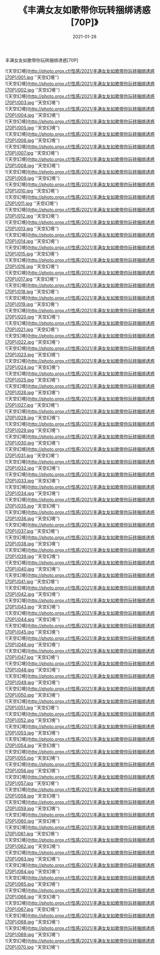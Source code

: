 ﻿---
layout: post
title:  《丰满女友如歌带你玩转捆绑诱惑[70P]》
date:   2021-01-28
img: http://photo.orgx.cf/性感/2021/丰满女友如歌带你玩转捆绑诱惑[70P]/000.jpg
categories: [美女, 性感, 泳衣]
---

丰满女友如歌带你玩转捆绑诱惑[70P]



![天空幻境](http://photo.orgx.cf/性感/2021/丰满女友如歌带你玩转捆绑诱惑[70P]/001.jpg ''天空幻境'') <br>
![天空幻境](http://photo.orgx.cf/性感/2021/丰满女友如歌带你玩转捆绑诱惑[70P]/002.jpg ''天空幻境'') <br>
![天空幻境](http://photo.orgx.cf/性感/2021/丰满女友如歌带你玩转捆绑诱惑[70P]/003.jpg ''天空幻境'') <br>
![天空幻境](http://photo.orgx.cf/性感/2021/丰满女友如歌带你玩转捆绑诱惑[70P]/004.jpg ''天空幻境'') <br>
![天空幻境](http://photo.orgx.cf/性感/2021/丰满女友如歌带你玩转捆绑诱惑[70P]/005.jpg ''天空幻境'') <br>
![天空幻境](http://photo.orgx.cf/性感/2021/丰满女友如歌带你玩转捆绑诱惑[70P]/006.jpg ''天空幻境'') <br>
![天空幻境](http://photo.orgx.cf/性感/2021/丰满女友如歌带你玩转捆绑诱惑[70P]/007.jpg ''天空幻境'') <br>
![天空幻境](http://photo.orgx.cf/性感/2021/丰满女友如歌带你玩转捆绑诱惑[70P]/008.jpg ''天空幻境'') <br>
![天空幻境](http://photo.orgx.cf/性感/2021/丰满女友如歌带你玩转捆绑诱惑[70P]/009.jpg ''天空幻境'') <br>
![天空幻境](http://photo.orgx.cf/性感/2021/丰满女友如歌带你玩转捆绑诱惑[70P]/010.jpg ''天空幻境'') <br>
![天空幻境](http://photo.orgx.cf/性感/2021/丰满女友如歌带你玩转捆绑诱惑[70P]/011.jpg ''天空幻境'') <br>
![天空幻境](http://photo.orgx.cf/性感/2021/丰满女友如歌带你玩转捆绑诱惑[70P]/012.jpg ''天空幻境'') <br>
![天空幻境](http://photo.orgx.cf/性感/2021/丰满女友如歌带你玩转捆绑诱惑[70P]/013.jpg ''天空幻境'') <br>
![天空幻境](http://photo.orgx.cf/性感/2021/丰满女友如歌带你玩转捆绑诱惑[70P]/014.jpg ''天空幻境'') <br>
![天空幻境](http://photo.orgx.cf/性感/2021/丰满女友如歌带你玩转捆绑诱惑[70P]/015.jpg ''天空幻境'') <br>
![天空幻境](http://photo.orgx.cf/性感/2021/丰满女友如歌带你玩转捆绑诱惑[70P]/016.jpg ''天空幻境'') <br>
![天空幻境](http://photo.orgx.cf/性感/2021/丰满女友如歌带你玩转捆绑诱惑[70P]/017.jpg ''天空幻境'') <br>
![天空幻境](http://photo.orgx.cf/性感/2021/丰满女友如歌带你玩转捆绑诱惑[70P]/018.jpg ''天空幻境'') <br>
![天空幻境](http://photo.orgx.cf/性感/2021/丰满女友如歌带你玩转捆绑诱惑[70P]/019.jpg ''天空幻境'') <br>
![天空幻境](http://photo.orgx.cf/性感/2021/丰满女友如歌带你玩转捆绑诱惑[70P]/020.jpg ''天空幻境'') <br>
![天空幻境](http://photo.orgx.cf/性感/2021/丰满女友如歌带你玩转捆绑诱惑[70P]/021.jpg ''天空幻境'') <br>
![天空幻境](http://photo.orgx.cf/性感/2021/丰满女友如歌带你玩转捆绑诱惑[70P]/022.jpg ''天空幻境'') <br>
![天空幻境](http://photo.orgx.cf/性感/2021/丰满女友如歌带你玩转捆绑诱惑[70P]/023.jpg ''天空幻境'') <br>
![天空幻境](http://photo.orgx.cf/性感/2021/丰满女友如歌带你玩转捆绑诱惑[70P]/024.jpg ''天空幻境'') <br>
![天空幻境](http://photo.orgx.cf/性感/2021/丰满女友如歌带你玩转捆绑诱惑[70P]/025.jpg ''天空幻境'') <br>
![天空幻境](http://photo.orgx.cf/性感/2021/丰满女友如歌带你玩转捆绑诱惑[70P]/026.jpg ''天空幻境'') <br>
![天空幻境](http://photo.orgx.cf/性感/2021/丰满女友如歌带你玩转捆绑诱惑[70P]/027.jpg ''天空幻境'') <br>
![天空幻境](http://photo.orgx.cf/性感/2021/丰满女友如歌带你玩转捆绑诱惑[70P]/028.jpg ''天空幻境'') <br>
![天空幻境](http://photo.orgx.cf/性感/2021/丰满女友如歌带你玩转捆绑诱惑[70P]/029.jpg ''天空幻境'') <br>
![天空幻境](http://photo.orgx.cf/性感/2021/丰满女友如歌带你玩转捆绑诱惑[70P]/030.jpg ''天空幻境'') <br>
![天空幻境](http://photo.orgx.cf/性感/2021/丰满女友如歌带你玩转捆绑诱惑[70P]/031.jpg ''天空幻境'') <br>
![天空幻境](http://photo.orgx.cf/性感/2021/丰满女友如歌带你玩转捆绑诱惑[70P]/032.jpg ''天空幻境'') <br>
![天空幻境](http://photo.orgx.cf/性感/2021/丰满女友如歌带你玩转捆绑诱惑[70P]/033.jpg ''天空幻境'') <br>
![天空幻境](http://photo.orgx.cf/性感/2021/丰满女友如歌带你玩转捆绑诱惑[70P]/034.jpg ''天空幻境'') <br>
![天空幻境](http://photo.orgx.cf/性感/2021/丰满女友如歌带你玩转捆绑诱惑[70P]/035.jpg ''天空幻境'') <br>
![天空幻境](http://photo.orgx.cf/性感/2021/丰满女友如歌带你玩转捆绑诱惑[70P]/036.jpg ''天空幻境'') <br>
![天空幻境](http://photo.orgx.cf/性感/2021/丰满女友如歌带你玩转捆绑诱惑[70P]/037.jpg ''天空幻境'') <br>
![天空幻境](http://photo.orgx.cf/性感/2021/丰满女友如歌带你玩转捆绑诱惑[70P]/038.jpg ''天空幻境'') <br>
![天空幻境](http://photo.orgx.cf/性感/2021/丰满女友如歌带你玩转捆绑诱惑[70P]/039.jpg ''天空幻境'') <br>
![天空幻境](http://photo.orgx.cf/性感/2021/丰满女友如歌带你玩转捆绑诱惑[70P]/040.jpg ''天空幻境'') <br>
![天空幻境](http://photo.orgx.cf/性感/2021/丰满女友如歌带你玩转捆绑诱惑[70P]/041.jpg ''天空幻境'') <br>
![天空幻境](http://photo.orgx.cf/性感/2021/丰满女友如歌带你玩转捆绑诱惑[70P]/042.jpg ''天空幻境'') <br>
![天空幻境](http://photo.orgx.cf/性感/2021/丰满女友如歌带你玩转捆绑诱惑[70P]/043.jpg ''天空幻境'') <br>
![天空幻境](http://photo.orgx.cf/性感/2021/丰满女友如歌带你玩转捆绑诱惑[70P]/044.jpg ''天空幻境'') <br>
![天空幻境](http://photo.orgx.cf/性感/2021/丰满女友如歌带你玩转捆绑诱惑[70P]/045.jpg ''天空幻境'') <br>
![天空幻境](http://photo.orgx.cf/性感/2021/丰满女友如歌带你玩转捆绑诱惑[70P]/046.jpg ''天空幻境'') <br>
![天空幻境](http://photo.orgx.cf/性感/2021/丰满女友如歌带你玩转捆绑诱惑[70P]/047.jpg ''天空幻境'') <br>
![天空幻境](http://photo.orgx.cf/性感/2021/丰满女友如歌带你玩转捆绑诱惑[70P]/048.jpg ''天空幻境'') <br>
![天空幻境](http://photo.orgx.cf/性感/2021/丰满女友如歌带你玩转捆绑诱惑[70P]/049.jpg ''天空幻境'') <br>
![天空幻境](http://photo.orgx.cf/性感/2021/丰满女友如歌带你玩转捆绑诱惑[70P]/050.jpg ''天空幻境'') <br>
![天空幻境](http://photo.orgx.cf/性感/2021/丰满女友如歌带你玩转捆绑诱惑[70P]/051.jpg ''天空幻境'') <br>
![天空幻境](http://photo.orgx.cf/性感/2021/丰满女友如歌带你玩转捆绑诱惑[70P]/052.jpg ''天空幻境'') <br>
![天空幻境](http://photo.orgx.cf/性感/2021/丰满女友如歌带你玩转捆绑诱惑[70P]/053.jpg ''天空幻境'') <br>
![天空幻境](http://photo.orgx.cf/性感/2021/丰满女友如歌带你玩转捆绑诱惑[70P]/054.jpg ''天空幻境'') <br>
![天空幻境](http://photo.orgx.cf/性感/2021/丰满女友如歌带你玩转捆绑诱惑[70P]/055.jpg ''天空幻境'') <br>
![天空幻境](http://photo.orgx.cf/性感/2021/丰满女友如歌带你玩转捆绑诱惑[70P]/056.jpg ''天空幻境'') <br>
![天空幻境](http://photo.orgx.cf/性感/2021/丰满女友如歌带你玩转捆绑诱惑[70P]/057.jpg ''天空幻境'') <br>
![天空幻境](http://photo.orgx.cf/性感/2021/丰满女友如歌带你玩转捆绑诱惑[70P]/058.jpg ''天空幻境'') <br>
![天空幻境](http://photo.orgx.cf/性感/2021/丰满女友如歌带你玩转捆绑诱惑[70P]/059.jpg ''天空幻境'') <br>
![天空幻境](http://photo.orgx.cf/性感/2021/丰满女友如歌带你玩转捆绑诱惑[70P]/060.jpg ''天空幻境'') <br>
![天空幻境](http://photo.orgx.cf/性感/2021/丰满女友如歌带你玩转捆绑诱惑[70P]/061.jpg ''天空幻境'') <br>
![天空幻境](http://photo.orgx.cf/性感/2021/丰满女友如歌带你玩转捆绑诱惑[70P]/062.jpg ''天空幻境'') <br>
![天空幻境](http://photo.orgx.cf/性感/2021/丰满女友如歌带你玩转捆绑诱惑[70P]/063.jpg ''天空幻境'') <br>
![天空幻境](http://photo.orgx.cf/性感/2021/丰满女友如歌带你玩转捆绑诱惑[70P]/064.jpg ''天空幻境'') <br>
![天空幻境](http://photo.orgx.cf/性感/2021/丰满女友如歌带你玩转捆绑诱惑[70P]/065.jpg ''天空幻境'') <br>
![天空幻境](http://photo.orgx.cf/性感/2021/丰满女友如歌带你玩转捆绑诱惑[70P]/066.jpg ''天空幻境'') <br>
![天空幻境](http://photo.orgx.cf/性感/2021/丰满女友如歌带你玩转捆绑诱惑[70P]/067.jpg ''天空幻境'') <br>
![天空幻境](http://photo.orgx.cf/性感/2021/丰满女友如歌带你玩转捆绑诱惑[70P]/068.jpg ''天空幻境'') <br>
![天空幻境](http://photo.orgx.cf/性感/2021/丰满女友如歌带你玩转捆绑诱惑[70P]/069.jpg ''天空幻境'') <br>
![天空幻境](http://photo.orgx.cf/性感/2021/丰满女友如歌带你玩转捆绑诱惑[70P]/070.jpg ''天空幻境'') <br>